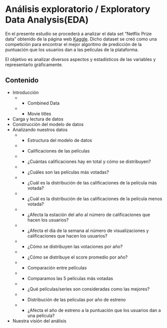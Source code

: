 # Análisis exploratorio /  Exploratory Data Analysis(EDA)

En el presente estudio se procederá a analizar el data set “Netflix Prize data” obtenido de la página web [Kaggle](https://www.kaggle.com/netflix-inc/netflix-prize-data). Dicho dataset se creó como una competición para encontrar el mejor algoritmo de predicción de la puntuación que los usuarios dan a las películas de la plataforma.

El objetivo es analizar diversos aspectos y estadísticos de las variables y representarlo gráficamente.

## Contenido

* Introducción
  * * Combined Data
  * * Movie titles
* Carga y lectura de datos
* Construcción del modelo de datos
* Analizando nuestros datos
  * * Estructura del modelo de datos
  * * Calificaciones de las películas
  * * ¿Cuántas calificaciones hay en total y cómo se distribuyen?
  * * ¿Cuáles son las películas más votadas?
  * * ¿Cuál es la distribución de las calificaciones de la película más votada?
  * * ¿Cuál es la distribución de las calificaciones de la película menos votada?
  * * ¿Afecta la estación del año al número de calificaciones que hacen los usuarios?
  * * ¿Afecta el día de la semana al número de visualizaciones y calificaciones que hacen los usuarios?
  * * ¿Cómo se distribuyen las votaciones por año?
  * * ¿Cómo se distribuye el score promedio por año?
  * * Comparación entre películas
  * * Comparamos las 5 películas más votadas
  * * ¿Qué películas/series son consideradas como las mejores?
  * * Distribución de las películas por año de estreno
  * * ¿Afecta el año de estreno a la puntuación que los usuarios dan a una película?
* Nuestra visión del análisis

